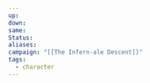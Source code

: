 ```yaml
---
up: 
down: 
same: 
Status: 
aliases: 
campaign: "[[The Infern-ale Descent]]"
tags:
  - character
---
```

